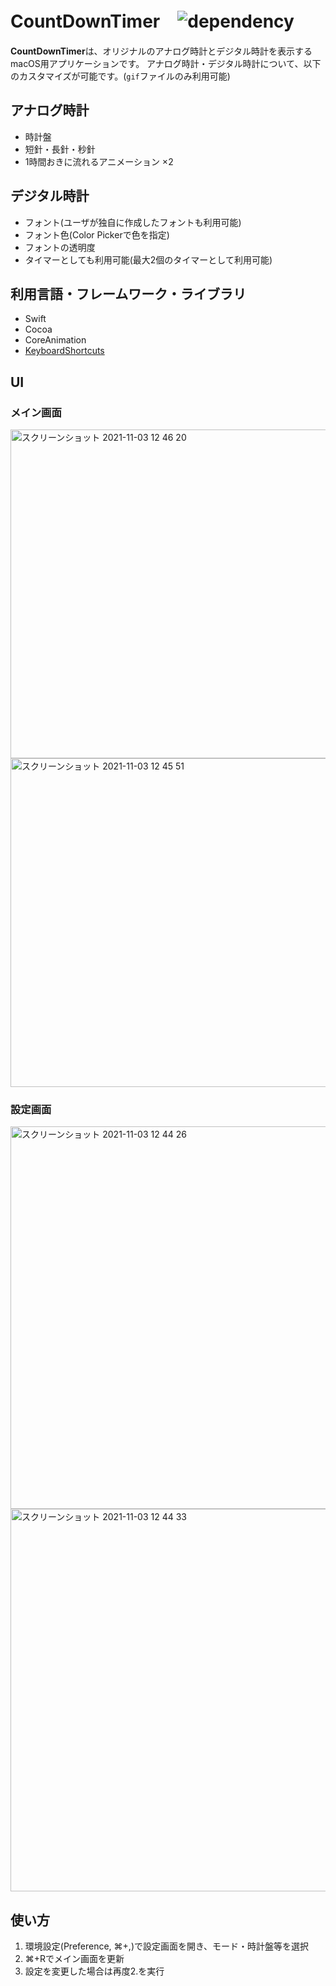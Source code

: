 # CountDownTimer　![dependency](https://img.shields.io/badge/KeyboardShortcuts-1.3.0-brightgreen)
**CountDownTimer**は、オリジナルのアナログ時計とデジタル時計を表示するmacOS用アプリケーションです。
アナログ時計・デジタル時計について、以下のカスタマイズが可能です。(`gif`ファイルのみ利用可能)

## アナログ時計

- 時計盤
- 短針・長針・秒針
- 1時間おきに流れるアニメーション ×2

## デジタル時計

- フォント(ユーザが独自に作成したフォントも利用可能)
- フォント色(Color Pickerで色を指定)
- フォントの透明度
- タイマーとしても利用可能(最大2個のタイマーとして利用可能)

## 利用言語・フレームワーク・ライブラリ

- Swift
- Cocoa
- CoreAnimation
- [KeyboardShortcuts](https://github.com/sindresorhus/KeyboardShortcuts)

## UI

### メイン画面

<img width="526" alt="スクリーンショット 2021-11-03 12 46 20" src="https://user-images.githubusercontent.com/68260279/140007483-1de253ef-6739-46eb-8fad-48368b29e058.png">
<img width="526" alt="スクリーンショット 2021-11-03 12 45 51" src="https://user-images.githubusercontent.com/68260279/140007460-dfc28b95-a4d5-4d4c-9800-97bb27425d6b.png">


### 設定画面 

<img width="612" alt="スクリーンショット 2021-11-03 12 44 26" src="https://user-images.githubusercontent.com/68260279/140007420-534af960-1e2d-4b76-a75d-2c93a5eeb65c.png">
<img width="612" alt="スクリーンショット 2021-11-03 12 44 33" src="https://user-images.githubusercontent.com/68260279/140007428-b531ced0-70cd-444b-b082-0b128fd70755.png">

## 使い方

1. 環境設定(Preference, ⌘+,)で設定画面を開き、モード・時計盤等を選択
2. ⌘+Rでメイン画面を更新
3. 設定を変更した場合は再度2.を実行
